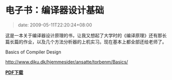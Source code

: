 # 电子书：编译器设计基础
>date: 2009-05-11T22:20:24+08:00


这是一本关于编译器设计原理的书，让我又想起了大学时的《编译原理》还有那长篇长篇的作业，以及几个方法分析器的上机实习。现在基本上都全部还给老师了。


Basics of Compiler Design  

<http://www.diku.dk/hjemmesider/ansatte/torbenm/Basics/>


[**PDF下载**](http://www.diku.dk/hjemmesider/ansatte/torbenm/Basics/basics_lulu.pdf)


